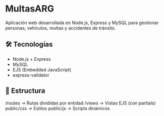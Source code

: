 # MultasARG

Aplicación web desarrollada en Node.js, Express y MySQL para gestionar personas, vehículos, multas y accidentes de tránsito.

## 🛠️ Tecnologías

- Node.js + Express
- MySQL
- EJS (Embedded JavaScript)
- express-validator

## 📂 Estructura
/routes → Rutas divididas por entidad
/views → Vistas EJS (con partials)
public/css → Estilos
public/js → Scripts dinámicos
